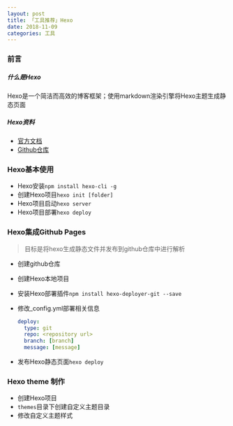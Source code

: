 ```yaml
---
layout: post
title: 「工具推荐」Hexo
date: 2018-11-09
categories: 工具
---
```


### 前言

##### **什么是Hexo**

Hexo是一个简洁而高效的博客框架；使用markdown渲染引擎将Hexo主题生成静态页面

##### **Hexo资料**

* [官方文档](https://hexo.io/zh-cn/docs/)
* [Github仓库](https://github.com/hexojs/hexo)

### Hexo基本使用

* Hexo安装`npm install hexo-cli -g`
* 创建Hexo项目`hexo init [folder]`
* Hexo项目启动`hexo server`
* Hexo项目部署`hexo deploy`

###  Hexo集成Github Pages

>目标是将hexo生成静态文件并发布到github仓库中进行解析

* 创建github仓库

* 创建Hexo本地项目

* 安装Hexo部署插件`npm install hexo-deployer-git --save`

* 修改_config.yml部署相关信息

  ```yaml
  deploy:
    type: git
    repo: <repository url>
    branch: [branch]
    message: [message]
  ```

* 发布Hexo静态页面`hexo deploy`

### Hexo theme 制作

* 创建Hexo项目
* `themes`目录下创建自定义主题目录
* 修改自定义主题样式



